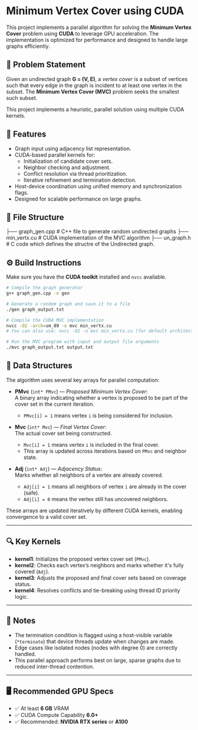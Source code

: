 # Minimum Vertex Cover using CUDA

This project implements a parallel algorithm for solving the **Minimum Vertex Cover** problem using **CUDA** to leverage GPU acceleration. The implementation is optimized for performance and designed to handle large graphs efficiently.

## 📌 Problem Statement

Given an undirected graph **G = (V, E)**, a *vertex cover* is a subset of vertices such that every edge in the graph is incident to at least one vertex in the subset. The **Minimum Vertex Cover (MVC)** problem seeks the smallest such subset.

This project implements a heuristic, parallel solution using multiple CUDA kernels.

## 🚀 Features

- Graph input using adjacency list representation.
- CUDA-based parallel kernels for:
  - Initialization of candidate cover sets.
  - Neighbor checking and adjustment.
  - Conflict resolution via thread prioritization.
  - Iterative refinement and termination detection.
- Host-device coordination using unified memory and synchronization flags.
- Designed for scalable performance on large graphs.

## 📁 File Structure

├── graph_gen.cpp # C++ file to generate random undirected graphs
├── min_vertx.cu # CUDA implementation of the MVC algorithm
├── un_graph.h # C code which defines the structre of the Undirected graph.


## ⚙️ Build Instructions

Make sure you have the **CUDA toolkit** installed and `nvcc` available.

```bash
# Compile the graph generator
g++ graph_gen.cpp -o gen

# Generate a random graph and save it to a file
./gen graph_output.txt

# Compile the CUDA MVC implementation
nvcc -O2 -arch=sm_89 -o mvc min_vertx.cu
# You can also use: nvcc -O2 -o mvc min_vertx.cu (for default architecture)

# Run the MVC program with input and output file arguments
./mvc graph_output.txt output.txt
```
## 🧩 Data Structures

The algorithm uses several key arrays for parallel computation:

- **PMvc** (`int* PMvc`) — *Proposed Minimum Vertex Cover*:  
  A binary array indicating whether a vertex is proposed to be part of the cover set in the current iteration.  
  - `PMvc[i] = 1` means vertex `i` is being considered for inclusion.

- **Mvc** (`int* Mvc`) — *Final Vertex Cover*:  
  The actual cover set being constructed.  
  - `Mvc[i] = 1` means vertex `i` is included in the final cover.  
  - This array is updated across iterations based on `PMvc` and neighbor state.

- **Adj** (`int* Adj`) — *Adjacency Status*:  
  Marks whether all neighbors of a vertex are already covered.  
  - `Adj[i] = 1` means all neighbors of vertex `i` are already in the cover (safe).  
  - `Adj[i] = 0` means the vertex still has uncovered neighbors.

These arrays are updated iteratively by different CUDA kernels, enabling convergence to a valid cover set.

---

## 🔍 Key Kernels

- **kernel1**: Initializes the proposed vertex cover set (`PMvc`).
- **kernel2**: Checks each vertex’s neighbors and marks whether it's fully covered (`Adj`).
- **kernel3**: Adjusts the proposed and final cover sets based on coverage status.
- **kernel4**: Resolves conflicts and tie-breaking using thread ID priority logic.

---

## 🧠 Notes

- The termination condition is flagged using a host-visible variable (`*terminate`) that device threads update when changes are made.
- Edge cases like isolated nodes (nodes with degree 0) are correctly handled.
- This parallel approach performs best on large, sparse graphs due to reduced inter-thread contention.

---

## 🖥️ Recommended GPU Specs

- ✅ At least **6 GB** VRAM  
- ✅ CUDA Compute Capability **6.0+**  
- ✅ Recommended: **NVIDIA RTX series** or **A100**

